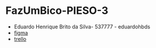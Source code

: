 ﻿# FazUmBico-PIESO-3

* Eduardo Henrique Brito da Silva- 537777 - eduardohbds
* [figma](https://www.figma.com/file/58yG18OlLRq8WZILHjdDcR/PISO-3?node-id=1%3A18)
* [trello](https://trello.com/invite/b/yYvu2Ylx/bdd4b1bce7d3d019d4b1d91003b8bd87/fazumbico-pieso3)

